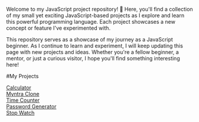 Welcome to my JavaScript project repository! 🌟 Here, you'll find a collection of my small yet exciting JavaScript-based projects as I explore and learn this powerful programming language. Each project showcases a new concept or feature I've experimented with.

This repository serves as a showcase of my journey as a JavaScript beginner. As I continue to learn and experiment, I will keep updating this page with new projects and ideas. Whether you're a fellow beginner, a mentor, or just a curious visitor, I hope you'll find something interesting here!

#My Projects

<a href = "https://ashutosh-aky-2004.github.io/javaScript/calculator">Calculator</a><br>
<a href = "https://ashutosh-aky-2004.github.io/javaScript/Myntra%20Clone">Myntra Clone</a><br>
<a href = "https://ashutosh-aky-2004.github.io/javaScript/timeCounter">Time Counter</a><br>
<a href = "https://ashutosh-aky-2004.github.io/javaScript/password%20Generator">Password Generator</a><br>
<a href = "https://ashutosh-aky-2004.github.io/javaScript/stopWatch">Stop Watch</a><br>
